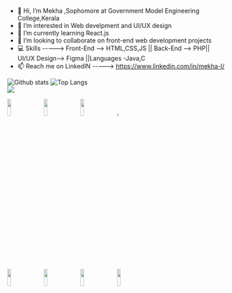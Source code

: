 - 👋 Hi, I’m Mekha ,Sophomore at Government Model Engineering College,Kerala 
- 👀 I’m interested in Web develpment and UI/UX design
- 🌱 I’m currently learning React.js
- 💞️ I’m looking to collaborate on front-end web development projects
- 💻  Skills ----->  Front-End -->   HTML,CSS,JS   || Back-End  -->   PHP|| UI/UX Design--> Figma ||Languages -Java,C
- 📫 Reach me on LinkedIN  ----->  https://www.linkedin.com/in/mekha-l/
    
 
![Github stats](https://github-readme-stats.vercel.app/api?username=Mekhadev2025&theme=highcontrast&show_icons=true&count_private=true) 
![Top Langs](https://github-readme-stats.vercel.app/api/top-langs/?username=Mekhadev2025&theme=tokyonight)
<br />
![](https://visitor-badge.laobi.icu/badge?page_id=Mekhadev2025.Mekhadev2025)   

 
<div class="st" style="width:800px; margin: auto;"}> 
<code><img width="10%" src="https://www.vectorlogo.zone/logos/java/java-ar21.svg"></code>
<code><img width="10%" src="https://www.vectorlogo.zone/logos/w3_html5/w3_html5-ar21.svg"></code>
<code><img width="10%" src="https://www.vectorlogo.zone/logos/w3_css/w3_css-ar21.svg"></code>
<code><img width="4%" src="https://cdn.jsdelivr.net/gh/devicons/devicon/icons/figma/figma-original.svg" ></code>
<br />
<code><img width="10%" src="https://www.vectorlogo.zone/logos/reactjs/reactjs-ar21.svg"></code>
<code><img width="10%" src="https://www.vectorlogo.zone/logos/git-scm/git-scm-ar21.svg"></code>
<code><img width="10%" src="https://www.vectorlogo.zone/logos/github/github-ar21.svg"></code>
<code><img width="10%" src="https://www.vectorlogo.zone/logos/canva/canva-ar21.svg"></code>  
 
 </div>   
  
<!---
Mekhadev2025/Mekhadev2025 is a ✨ special ✨ repository because its `README.md` (this file) appears on your GitHub profile.
You can click the Preview link to take a look at your changes.
--->
